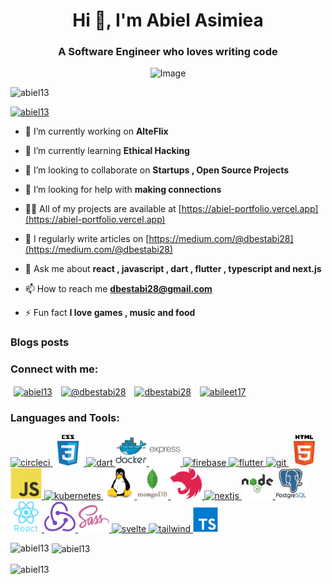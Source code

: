 <h1 align="center">Hi 👋, I'm Abiel Asimiea</h1>
<h3 align="center">A Software Engineer who loves writing code</h3>

<p align="center" >
  <img src="https://i.pinimg.com/564x/7a/f0/05/7af0051c06d7acbca0d496d8fcfb0194.jpg" alt='Image' style="width: 300px; height: 300px; " />
</p>

<p align="left"> <img src="https://komarev.com/ghpvc/?username=abiel13&label=Profile%20views&color=0e75b6&style=flat" alt="abiel13" /> </p>

<p align="left" style="display: flex; gap: 8; alignItems: center; " > <a href="https://github.com/ryo-ma/github-profile-trophy">
<img src="https://github-profile-trophy.vercel.app/?username=abiel13" alt="abiel13" /></a> </p>

- 🔭 I’m currently working on **AlteFlix**

- 🌱 I’m currently learning **Ethical Hacking**

- 👯 I’m looking to collaborate on **Startups , Open Source Projects**

- 🤝 I’m looking for help with **making connections**

- 👨‍💻 All of my projects are available at [https://abiel-portfolio.vercel.app](https://abiel-portfolio.vercel.app)

- 📝 I regularly write articles on [https://medium.com/@dbestabi28](https://medium.com/@dbestabi28)

- 💬 Ask me about **react , javascript , dart , flutter , typescript and next.js**

- 📫 How to reach me **dbestabi28@gmail.com**

- ⚡ Fun fact **I love games , music and food**

### Blogs posts
<!-- BLOG-POST-LIST:START -->
<!-- BLOG-POST-LIST:END -->

<h3 align="left">Connect with me:</h3>
<p align="left">
<a href="https://dev.to/abiel13" target="blank">
<img style="width: 70px; height: 70px ; margin: 0px 5px; " align="center" src="https://raw.githubusercontent.com/rahuldkjain/github-profile-readme-generator/master/src/images/icons/Social/devto.svg" alt="abiel13" height="30" width="40" /></a>
<a href="https://medium.com/@dbestabi28" target="blank">
<img style="width: 70px; height: 70px ; margin: 0px 5px; " align="center" src="https://raw.githubusercontent.com/rahuldkjain/github-profile-readme-generator/master/src/images/icons/Social/medium.svg" alt="@dbestabi28" height="30" width="40" /></a>
<a href="https://www.hackerrank.com/dbestabi28" target="blank">
<img style="width: 70px; height: 70px ; margin: 0px 5px; " align="center" src="https://raw.githubusercontent.com/rahuldkjain/github-profile-readme-generator/master/src/images/icons/Social/hackerrank.svg" alt="dbestabi28" height="30" width="40" /></a>
<a href="https://www.leetcode.com/abileet17" target="blank">
<img style="width: 70px; height: 70px ; margin: 0px 5px; " align="center" src="https://raw.githubusercontent.com/rahuldkjain/github-profile-readme-generator/master/src/images/icons/Social/leet-code.svg" alt="abileet17" height="30" width="40" /></a>
</p>

<h3 align="left">Languages and Tools:</h3>
<p align="left"> <a href="https://circleci.com" target="_blank" rel="noreferrer"> <img style="width: 50px; height:50px;" src="https://www.vectorlogo.zone/logos/circleci/circleci-icon.svg" alt="circleci" width="40" height="40"/> </a> <a href="https://www.w3schools.com/css/" target="_blank" rel="noreferrer"> <img style="width: 50px; height:50px;" src="https://raw.githubusercontent.com/devicons/devicon/master/icons/css3/css3-original-wordmark.svg" alt="css3" width="40" height="40"/> </a> <a href="https://dart.dev" target="_blank" rel="noreferrer"> <img style="width: 50px; height:50px;" src="https://www.vectorlogo.zone/logos/dartlang/dartlang-icon.svg" alt="dart" width="40" height="40"/> </a> <a href="https://www.docker.com/" target="_blank" rel="noreferrer"> <img style="width: 50px; height:50px;" src="https://raw.githubusercontent.com/devicons/devicon/master/icons/docker/docker-original-wordmark.svg" alt="docker" width="40" height="40"/> </a> <a href="https://expressjs.com" target="_blank" rel="noreferrer"> <img style="width: 50px; height:50px;" src="https://raw.githubusercontent.com/devicons/devicon/master/icons/express/express-original-wordmark.svg" alt="express" width="40" height="40"/> </a> <a href="https://firebase.google.com/" target="_blank" rel="noreferrer"> <img style="width: 50px; height:50px;" src="https://www.vectorlogo.zone/logos/firebase/firebase-icon.svg" alt="firebase" width="40" height="40"/> </a> <a href="https://flutter.dev" target="_blank" rel="noreferrer"> <img style="width: 50px; height:50px;" src="https://www.vectorlogo.zone/logos/flutterio/flutterio-icon.svg" alt="flutter" width="40" height="40"/> </a> <a href="https://git-scm.com/" target="_blank" rel="noreferrer"> <img style="width: 50px; height:50px;" src="https://www.vectorlogo.zone/logos/git-scm/git-scm-icon.svg" alt="git" width="40" height="40"/> </a> <a href="https://www.w3.org/html/" target="_blank" rel="noreferrer"> <img style="width: 50px; height:50px;" src="https://raw.githubusercontent.com/devicons/devicon/master/icons/html5/html5-original-wordmark.svg" alt="html5" width="40" height="40"/> </a> <a href="https://developer.mozilla.org/en-US/docs/Web/JavaScript" target="_blank" rel="noreferrer"> <img style="width: 50px; height:50px;" src="https://raw.githubusercontent.com/devicons/devicon/master/icons/javascript/javascript-original.svg" alt="javascript" width="40" height="40"/> </a> <a href="https://kubernetes.io" target="_blank" rel="noreferrer"> <img style="width: 50px; height:50px;" src="https://www.vectorlogo.zone/logos/kubernetes/kubernetes-icon.svg" alt="kubernetes" width="40" height="40"/> </a> <a href="https://www.linux.org/" target="_blank" rel="noreferrer"> <img style="width: 50px; height:50px;" src="https://raw.githubusercontent.com/devicons/devicon/master/icons/linux/linux-original.svg" alt="linux" width="40" height="40"/> </a> <a href="https://www.mongodb.com/" target="_blank" rel="noreferrer"> <img style="width: 50px; height:50px;" src="https://raw.githubusercontent.com/devicons/devicon/master/icons/mongodb/mongodb-original-wordmark.svg" alt="mongodb" width="40" height="40"/> </a> <a href="https://nestjs.com/" target="_blank" rel="noreferrer"> <img style="width: 50px; height:50px;" src="https://raw.githubusercontent.com/devicons/devicon/master/icons/nestjs/nestjs-plain.svg" alt="nestjs" width="40" height="40"/> </a> <a href="https://nextjs.org/" target="_blank" rel="noreferrer"> <img style="width: 50px; height:50px;" src="https://cdn.worldvectorlogo.com/logos/nextjs-2.svg" alt="nextjs" width="40" height="40"/> </a> <a href="https://nodejs.org" target="_blank" rel="noreferrer"> <img style="width: 50px; height:50px;" src="https://raw.githubusercontent.com/devicons/devicon/master/icons/nodejs/nodejs-original-wordmark.svg" alt="nodejs" width="40" height="40"/> </a> <a href="https://www.postgresql.org" target="_blank" rel="noreferrer"> <img style="width: 50px; height:50px;" src="https://raw.githubusercontent.com/devicons/devicon/master/icons/postgresql/postgresql-original-wordmark.svg" alt="postgresql" width="40" height="40"/> </a> <a href="https://reactjs.org/" target="_blank" rel="noreferrer"> <img style="width: 50px; height:50px;" src="https://raw.githubusercontent.com/devicons/devicon/master/icons/react/react-original-wordmark.svg" alt="react" width="40" height="40"/> </a> <a href="https://redux.js.org" target="_blank" rel="noreferrer"> <img style="width: 50px; height:50px;" src="https://raw.githubusercontent.com/devicons/devicon/master/icons/redux/redux-original.svg" alt="redux" width="40" height="40"/> </a> <a href="https://sass-lang.com" target="_blank" rel="noreferrer"> <img style="width: 50px; height:50px;" src="https://raw.githubusercontent.com/devicons/devicon/master/icons/sass/sass-original.svg" alt="sass" width="40" height="40"/> </a> <a href="https://svelte.dev" target="_blank" rel="noreferrer"> <img style="width: 50px; height:50px;" src="https://upload.wikimedia.org/wikipedia/commons/1/1b/Svelte_Logo.svg" alt="svelte" width="40" height="40"/> </a> <a href="https://tailwindcss.com/" target="_blank" rel="noreferrer"> <img style="width: 50px; height:50px;" src="https://www.vectorlogo.zone/logos/tailwindcss/tailwindcss-icon.svg" alt="tailwind" width="40" height="40"/> </a> <a href="https://www.typescriptlang.org/" target="_blank" rel="noreferrer"> <img src="https://raw.githubusercontent.com/devicons/devicon/master/icons/typescript/typescript-original.svg" alt="typescript" width="40" height="40"/> </a> </p>

<p><img align="left" src="https://github-readme-stats.vercel.app/api/top-langs?username=abiel13&show_icons=true&locale=en&layout=compact" alt="abiel13" /></p>

<p>&nbsp;<img align="center" src="https://github-readme-stats.vercel.app/api?username=abiel13&show_icons=true&locale=en" alt="abiel13" /></p>

<p><img align="center" src="https://github-readme-streak-stats.herokuapp.com/?user=abiel13&" alt="abiel13" /></p>
